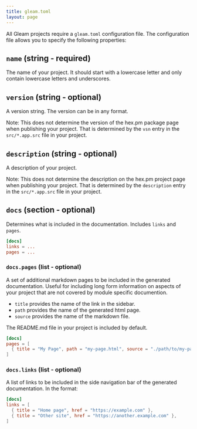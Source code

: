 ```yaml
---
title: gleam.toml
layout: page
---
```


All Gleam projects require a `gleam.toml` configuration file. The configuration file allows you to
specify the following properties:

## `name` (string - required)

The name of your project. It should start with a lowercase letter and only contain lowercase letters
and underscores.

## `version` (string - optional)

A version string. The version can be in any format.

Note: This does not determine the version of the hex.pm package page when publishing your
project. That is determined by the `vsn` entry in the `src/*.app.src` file in your project.

## `description` (string - optional)

A description of your project.

Note: This does not determine the description on the hex.pm project page when publishing your
project. That is determined by the `description` entry in the `src/*.app.src` file in your project.

## `docs` (section - optional)

Determines what is included in the documentation. Includes `links` and `pages`.

```toml
[docs]
links = ...
pages = ...
```

### `docs.pages` (list - optional)

A set of additional markdown pages to be included in the generated documentation. Useful for
including long form information on aspects of your project that are not covered by module specific
documention.

- `title` provides the name of the link in the sidebar.
- `path` provides the name of the generated html page.
- `source` provides the name of the markdown file.

The README.md file in your project is included by default.

```toml
[docs]
pages = [
  { title = "My Page", path = "my-page.html", source = "./path/to/my-page.md" },
]
```

### `docs.links` (list - optional)

A list of links to be included in the side navigation bar of the generated documentation. In the
format:

```toml
[docs]
links = [
  { title = "Home page", href = "https://example.com" },
  { title = "Other site", href = "https://another.example.com" },
]
```
